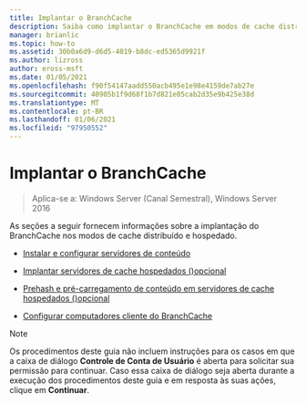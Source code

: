 ```yaml
---
title: Implantar o BranchCache
description: Saiba como implantar o BranchCache em modos de cache distribuídos e hospedados.
manager: brianlic
ms.topic: how-to
ms.assetid: 30b0a6d9-d6d5-4019-b8dc-ed5365d9921f
ms.author: lizross
author: eross-msft
ms.date: 01/05/2021
ms.openlocfilehash: f90f54147aadd550acb495e1e98e4159de7ab27e
ms.sourcegitcommit: 40905b1f9d68f1b7d821e05cab2d35e9b425e38d
ms.translationtype: MT
ms.contentlocale: pt-BR
ms.lasthandoff: 01/06/2021
ms.locfileid: "97950552"
---
```

# <a name="deploy-branchcache"></a>Implantar o BranchCache

>Aplica-se a: Windows Server (Canal Semestral), Windows Server 2016

As seções a seguir fornecem informações sobre a implantação do BranchCache nos modos de cache distribuído e hospedado.

-   [Instalar e configurar servidores de conteúdo](Install-and-Configure-Content-Servers.md)

-   [Implantar servidores de cache hospedados &#40;&#41;opcional ](deploy-hosted-cache-servers.md)

-   [Prehash e pré-carregamento de conteúdo em servidores de cache hospedados &#40;&#41;opcional ](prehashing-and-preloading.md)

-   [Configurar computadores cliente do BranchCache](Configure-BranchCache-Client-Computers.md)

> [!NOTE]
> Os procedimentos deste guia não incluem instruções para os casos em que a caixa de diálogo **Controle de Conta de Usuário** é aberta para solicitar sua permissão para continuar. Caso essa caixa de diálogo seja aberta durante a execução dos procedimentos deste guia e em resposta às suas ações, clique em **Continuar**.



